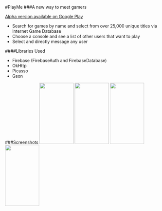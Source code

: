 #PlayMe
###A new way to meet gamers

[Alpha version available on Google Play](https://play.google.com/store/apps/details?id=com.lieblich.jon.playme)

- Search for games by name and select from over 25,000 unique titles via Internet Game Database
- Choose a console and see a list of other users that want to play
- Select and directly message any user

####Libraries Used
- Firebase (FirebaseAuth and FirebaseDatabase)
- OkHttp
- Picasso
- Gson

###Screenshots
<img src="https://github.com/jlieblich/project-4/blob/master/assets/Screenshot1.png" width="112" height="200"/>
<img src="https://github.com/jlieblich/project-4/blob/master/assets/Screenshot2.png" width="112" height="200"/>
<img src="https://github.com/jlieblich/project-4/blob/master/assets/Screenshot3.png" width="112" height="200"/>
<img src="https://github.com/jlieblich/project-4/blob/master/assets/Screenshot4.png" width="112" height="200"/>
